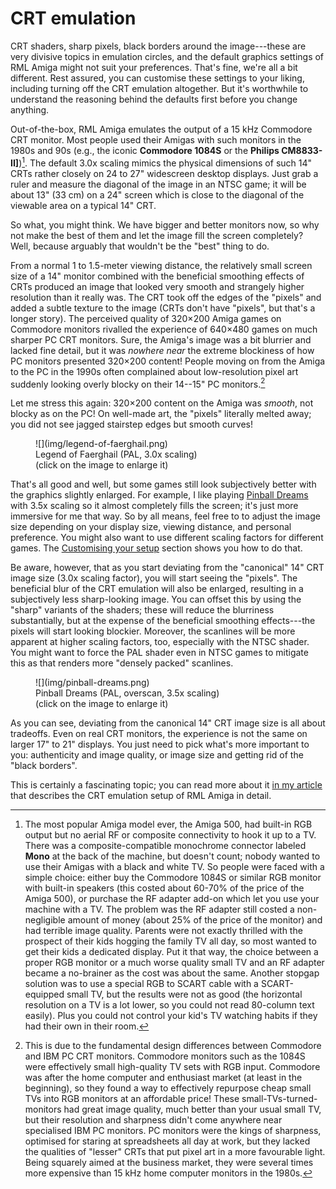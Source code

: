 # CRT emulation

CRT shaders, sharp pixels, black borders around the image---these are very
divisive topics in emulation circles, and the default graphics settings of RML
Amiga might not suit your preferences. That's fine, we're all a bit different.
Rest assured, you can customise these settings to your liking, including
turning off the CRT emulation altogether. But it's worthwhile to understand
the reasoning behind the defaults first before you change anything.

Out-of-the-box, RML Amiga emulates the output of a 15 kHz Commodore CRT
monitor. Most people used their Amigas with such monitors in the 1980s and 90s
(e.g., the iconic **Commodore 1084S** or the **Philips CM8833-II]**)[^1]. The
default 3.0x scaling mimics the physical dimensions of such 14" CRTs
rather closely on 24 to 27" widescreen desktop displays. Just grab a ruler and
measure the diagonal of the image in an NTSC game; it will be about 13" (33 cm)
on a 24" screen which is close to the diagonal of the viewable area on a
typical 14" CRT.

So what, you might think. We have bigger and better monitors now, so why
not make the best of them and let the image fill the screen completely? Well,
because arguably that wouldn't be the "best" thing to do.

From a normal 1 to 1.5-meter viewing distance, the relatively small screen
size of a 14" monitor combined with the beneficial smoothing effects of CRTs
produced an image that looked very smooth and strangely higher resolution than
it really was. The CRT took off the edges of the "pixels" and added a subtle
texture to the image (CRTs don't have "pixels", but that's a longer story).
The perceived quality of 320&times;200 Amiga games on Commodore monitors
rivalled the experience of 640&times;480 games on much sharper PC CRT
monitors. Sure, the Amiga's image was a bit blurrier and lacked fine detail, but
it was _nowhere near_ the extreme blockiness of how PC monitors presented
320&times;200 content! People moving on from the Amiga to the PC in the
1990s often complained about low-resolution pixel art suddenly looking
overly blocky on their 14--15" PC monitors.[^2]

Let me stress this again: 320&times;200 content on the Amiga was _smooth_, not
blocky as on the PC! On well-made art, the "pixels" literally melted away; you
did not see jagged stairstep edges but smooth curves! 

<figure markdown="span">
  ![](img/legend-of-faerghail.png)
  <figcaption>Legend of Faerghail (PAL, 3.0x scaling)<br>(click on the image
  to enlarge it)</figcaption>
</figure>

That's all good and well, but some games still look subjectively better with
the graphics slightly enlarged. For example, I like playing [Pinball Dreams]()
with 3.5x scaling so it almost completely fills the screen; it's just more
immersive for me that way. So by all means, feel free to to adjust the image
size depending on your display size, viewing distance, and personal
preference. You might also want to use different scaling factors for different
games. The [Customising your setup](customising-your-setup.md) section shows
you how to do that.

Be aware, however, that as you start deviating from the "canonical" 14" CRT
image size (3.0x scaling factor), you will start seeing the "pixels". The
beneficial blur of the CRT emulation will also be enlarged, resulting in a
subjectively less sharp-looking image. You can offset this by using the
"sharp" variants of the shaders; these will reduce the blurriness
substantially, but at the expense of the beneficial smoothing effects---the
pixels will start looking blockier. Moreover, the scanlines will be more
apparent at higher scaling factors, too, especially with the NTSC shader. You might
want to force the PAL shader even in NTSC games to mitigate this as that
renders more "densely packed" scanlines.

<figure markdown="span">
  ![](img/pinball-dreams.png)
  <figcaption>Pinball Dreams (PAL, overscan, 3.5x scaling)<br>(click on the image
  to enlarge it)</figcaption>
</figure>

As you can see, deviating from the canonical 14" CRT image size is all about
tradeoffs. Even on real CRT monitors, the experience is not the same on larger
17" to 21" displays. You just need to pick what's more important to you:
authenticity and image quality, or image size and getting rid of the "black
borders".

This is certainly a fascinating topic; you can read more about it [in my
article](https://blog.johnnovak.net/2022/04/15/achieving-period-correct-graphics-in-personal-computer-emulators-part-1-the-amiga/)
that describes the CRT emulation setup of RML Amiga in detail.

[^1]: The most popular Amiga model ever, the Amiga 500, had built-in RGB
    output but no aerial RF or composite connectivity to hook it up to a
    TV. There was a composite-compatible monochrome connector labeled **Mono**
    at the back of the machine, but doesn't count; nobody wanted to use their
    Amigas with a black and white TV. So people were faced with a simple
    choice: either buy the Commodore 1084S or similar RGB monitor with
    built-in speakers (this costed about 60-70% of the price of the Amiga 500), or
    purchase the RF adapter add-on which let you use your machine with a TV.
    The problem was the RF adapter still costed a non-negligible amount of
    money (about 25% of the price of the monitor) and had terrible image
    quality. Parents were not exactly thrilled with the prospect of their kids
    hogging the family TV all day, so most wanted to get their kids a
    dedicated display. Put it that way, the choice between a proper RGB monitor or a
    much worse quality small TV and an RF adapter became a no-brainer as the
    cost was about the same. Another stopgap solution was to use a special RGB
    to SCART cable with a SCART-equipped small TV, but the results were not as
    good (the horizontal resolution on a TV is a lot lower, so you could not
    read 80-column text easily). Plus you could not control your kid's TV
    watching habits if they had their own in their room.

[^2]: This is due to the fundamental design differences between Commodore and
    IBM PC CRT monitors. Commodore monitors such as the 1084S were effectively
    small high-quality TV sets with RGB input. Commodore was after the home
    computer and enthusiast market (at least in the beginning), so they found
    a way to effectively repurpose cheap small TVs into RGB monitors at an
    affordable price! These small-TVs-turned-monitors had great image quality,
    much better than your usual small TV, but their resolution and sharpness
    didn't come anywhere near specialised IBM PC monitors. PC monitors were
    the kings of sharpness, optimised for staring at spreadsheets all day at
    work, but they lacked the qualities of "lesser" CRTs that put pixel art in
    a more favourable light. Being squarely aimed at the business market, they
    were several times more expensive than 15 kHz home computer monitors in
    the 1980s.

